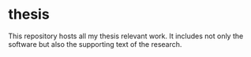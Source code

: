 thesis
======

This repository hosts all my thesis relevant work.
It includes not only the software but also the supporting text of the research.
